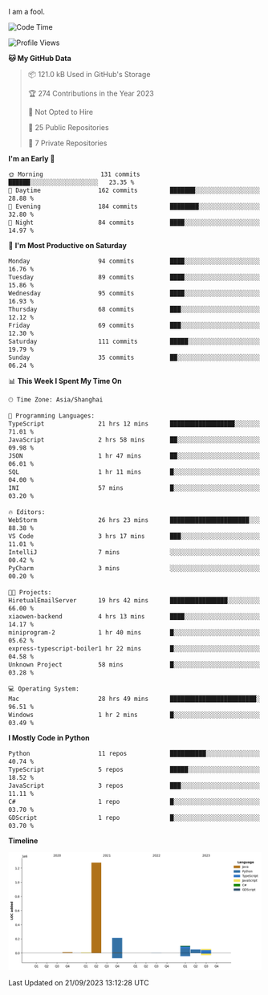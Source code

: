 I am a fool.

<!--START_SECTION:waka-->
![Code Time](http://img.shields.io/badge/Code%20Time-730%20hrs%2019%20mins-blue)

![Profile Views](http://img.shields.io/badge/Profile%20Views-1-blue)

**🐱 My GitHub Data** 

> 📦 121.0 kB Used in GitHub's Storage 
 > 
> 🏆 274 Contributions in the Year 2023
 > 
> 🚫 Not Opted to Hire
 > 
> 📜 25 Public Repositories 
 > 
> 🔑 7 Private Repositories 
 > 
**I'm an Early 🐤** 

```text
🌞 Morning                131 commits         ██████░░░░░░░░░░░░░░░░░░░   23.35 % 
🌆 Daytime                162 commits         ███████░░░░░░░░░░░░░░░░░░   28.88 % 
🌃 Evening                184 commits         ████████░░░░░░░░░░░░░░░░░   32.80 % 
🌙 Night                  84 commits          ████░░░░░░░░░░░░░░░░░░░░░   14.97 % 
```
📅 **I'm Most Productive on Saturday** 

```text
Monday                   94 commits          ████░░░░░░░░░░░░░░░░░░░░░   16.76 % 
Tuesday                  89 commits          ████░░░░░░░░░░░░░░░░░░░░░   15.86 % 
Wednesday                95 commits          ████░░░░░░░░░░░░░░░░░░░░░   16.93 % 
Thursday                 68 commits          ███░░░░░░░░░░░░░░░░░░░░░░   12.12 % 
Friday                   69 commits          ███░░░░░░░░░░░░░░░░░░░░░░   12.30 % 
Saturday                 111 commits         █████░░░░░░░░░░░░░░░░░░░░   19.79 % 
Sunday                   35 commits          ██░░░░░░░░░░░░░░░░░░░░░░░   06.24 % 
```


📊 **This Week I Spent My Time On** 

```text
🕑︎ Time Zone: Asia/Shanghai

💬 Programming Languages: 
TypeScript               21 hrs 12 mins      ██████████████████░░░░░░░   71.01 % 
JavaScript               2 hrs 58 mins       ██░░░░░░░░░░░░░░░░░░░░░░░   09.98 % 
JSON                     1 hr 47 mins        ██░░░░░░░░░░░░░░░░░░░░░░░   06.01 % 
SQL                      1 hr 11 mins        █░░░░░░░░░░░░░░░░░░░░░░░░   04.00 % 
INI                      57 mins             █░░░░░░░░░░░░░░░░░░░░░░░░   03.20 % 

🔥 Editors: 
WebStorm                 26 hrs 23 mins      ██████████████████████░░░   88.38 % 
VS Code                  3 hrs 17 mins       ███░░░░░░░░░░░░░░░░░░░░░░   11.01 % 
IntelliJ                 7 mins              ░░░░░░░░░░░░░░░░░░░░░░░░░   00.42 % 
PyCharm                  3 mins              ░░░░░░░░░░░░░░░░░░░░░░░░░   00.20 % 

🐱‍💻 Projects: 
HiretualEmailServer      19 hrs 42 mins      ████████████████░░░░░░░░░   66.00 % 
xiaowen-backend          4 hrs 13 mins       ████░░░░░░░░░░░░░░░░░░░░░   14.17 % 
miniprogram-2            1 hr 40 mins        █░░░░░░░░░░░░░░░░░░░░░░░░   05.62 % 
express-typescript-boiler1 hr 22 mins        █░░░░░░░░░░░░░░░░░░░░░░░░   04.58 % 
Unknown Project          58 mins             █░░░░░░░░░░░░░░░░░░░░░░░░   03.28 % 

💻 Operating System: 
Mac                      28 hrs 49 mins      ████████████████████████░   96.51 % 
Windows                  1 hr 2 mins         █░░░░░░░░░░░░░░░░░░░░░░░░   03.49 % 
```

**I Mostly Code in Python** 

```text
Python                   11 repos            ██████████░░░░░░░░░░░░░░░   40.74 % 
TypeScript               5 repos             █████░░░░░░░░░░░░░░░░░░░░   18.52 % 
JavaScript               3 repos             ███░░░░░░░░░░░░░░░░░░░░░░   11.11 % 
C#                       1 repo              █░░░░░░░░░░░░░░░░░░░░░░░░   03.70 % 
GDScript                 1 repo              █░░░░░░░░░░░░░░░░░░░░░░░░   03.70 % 
```



**Timeline**

![Lines of Code chart](https://raw.githubusercontent.com/VeejaLiu/VeejaLiu/master/assets/bar_graph.png)


 Last Updated on 21/09/2023 13:12:28 UTC
<!--END_SECTION:waka-->
